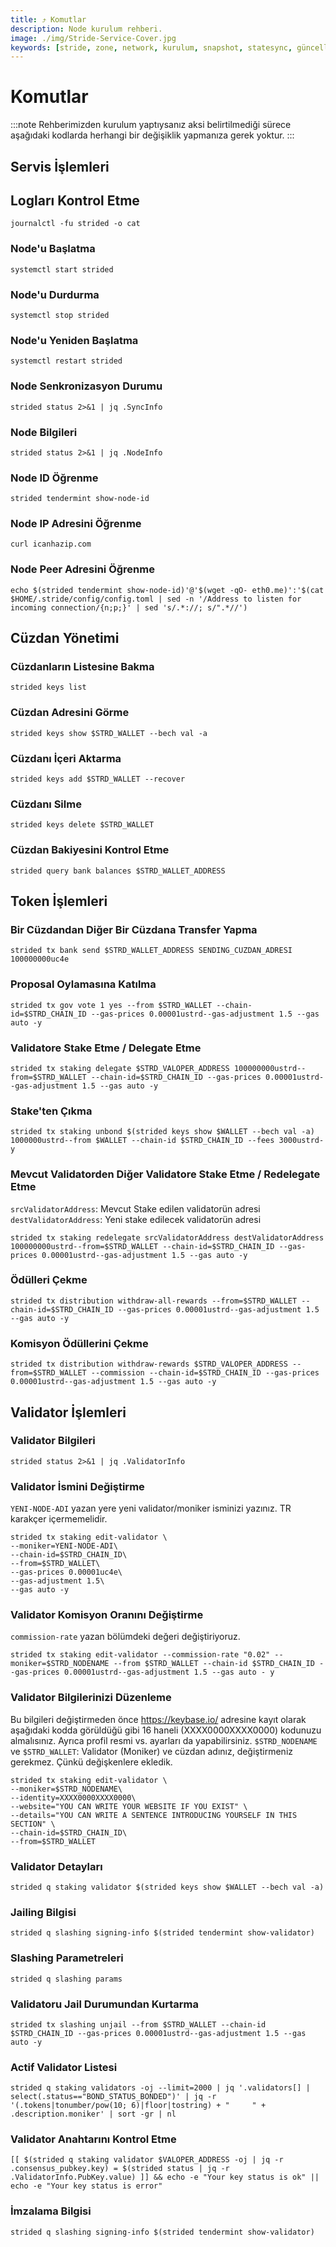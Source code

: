 ```yaml
---
title: ⤴️ Komutlar
description: Node kurulum rehberi.
image: ./img/Stride-Service-Cover.jpg
keywords: [stride, zone, network, kurulum, snapshot, statesync, güncelleme]
---
```


# Komutlar
:::note
Rehberimizden kurulum yaptıysanız aksi belirtilmediği sürece aşağıdaki kodlarda herhangi bir değişiklik yapmanıza gerek yoktur.
:::

## Servis İşlemleri 

## Logları Kontrol Etme 
```
journalctl -fu strided -o cat
```

### Node'u Başlatma
```
systemctl start strided
```

### Node'u Durdurma
```
systemctl stop strided
```

### Node'u Yeniden Başlatma
```
systemctl restart strided
```

### Node Senkronizasyon Durumu
```
strided status 2>&1 | jq .SyncInfo
```

### Node Bilgileri
```
strided status 2>&1 | jq .NodeInfo
```

### Node ID Öğrenme
```
strided tendermint show-node-id
```

### Node IP Adresini Öğrenme
```
curl icanhazip.com
```

### Node Peer Adresini Öğrenme
```
echo $(strided tendermint show-node-id)'@'$(wget -qO- eth0.me)':'$(cat $HOME/.stride/config/config.toml | sed -n '/Address to listen for incoming connection/{n;p;}' | sed 's/.*://; s/".*//')
```

## Cüzdan Yönetimi

### Cüzdanların Listesine Bakma
```
strided keys list
```

### Cüzdan Adresini Görme
```
strided keys show $STRD_WALLET --bech val -a
```

### Cüzdanı İçeri Aktarma
```
strided keys add $STRD_WALLET --recover
```

### Cüzdanı Silme
```
strided keys delete $STRD_WALLET
```

### Cüzdan Bakiyesini Kontrol Etme
```
strided query bank balances $STRD_WALLET_ADDRESS
```

## Token İşlemleri

### Bir Cüzdandan Diğer Bir Cüzdana Transfer Yapma
```
strided tx bank send $STRD_WALLET_ADDRESS SENDING_CUZDAN_ADRESI 100000000uc4e
```

### Proposal Oylamasına Katılma
```
strided tx gov vote 1 yes --from $STRD_WALLET --chain-id=$STRD_CHAIN_ID --gas-prices 0.00001ustrd--gas-adjustment 1.5 --gas auto -y
```

### Validatore Stake Etme / Delegate Etme
```
strided tx staking delegate $STRD_VALOPER_ADDRESS 100000000ustrd--from=$STRD_WALLET --chain-id=$STRD_CHAIN_ID --gas-prices 0.00001ustrd--gas-adjustment 1.5 --gas auto -y
```

### Stake'ten Çıkma
```
strided tx staking unbond $(strided keys show $WALLET --bech val -a) 1000000ustrd--from $WALLET --chain-id $STRD_CHAIN_ID --fees 3000ustrd-y
```

### Mevcut Validatorden Diğer Validatore Stake Etme / Redelegate Etme
`srcValidatorAddress`: Mevcut Stake edilen validatorün adresi
`destValidatorAddress`: Yeni stake edilecek validatorün adresi
```
strided tx staking redelegate srcValidatorAddress destValidatorAddress 100000000ustrd--from=$STRD_WALLET --chain-id=$STRD_CHAIN_ID --gas-prices 0.00001ustrd--gas-adjustment 1.5 --gas auto -y
```

### Ödülleri Çekme
```
strided tx distribution withdraw-all-rewards --from=$STRD_WALLET --chain-id=$STRD_CHAIN_ID --gas-prices 0.00001ustrd--gas-adjustment 1.5 --gas auto -y
```

### Komisyon Ödüllerini Çekme
```
strided tx distribution withdraw-rewards $STRD_VALOPER_ADDRESS --from=$STRD_WALLET --commission --chain-id=$STRD_CHAIN_ID --gas-prices 0.00001ustrd--gas-adjustment 1.5 --gas auto -y
```

## Validator İşlemleri

### Validator Bilgileri
```
strided status 2>&1 | jq .ValidatorInfo
```

### Validator İsmini Değiştirme
`YENI-NODE-ADI` yazan yere yeni validator/moniker isminizi yazınız. TR karakçer içermemelidir.
```
strided tx staking edit-validator \
--moniker=YENI-NODE-ADI\
--chain-id=$STRD_CHAIN_ID\
--from=$STRD_WALLET\
--gas-prices 0.00001uc4e\
--gas-adjustment 1.5\
--gas auto -y
```

### Validator Komisyon Oranını Değiştirme
`commission-rate` yazan bölümdeki değeri değiştiriyoruz.
```
strided tx staking edit-validator --commission-rate "0.02" --moniker=$STRD_NODENAME --from $STRD_WALLET --chain-id $STRD_CHAIN_ID --gas-prices 0.00001ustrd--gas-adjustment 1.5 --gas auto - y
```

### Validator Bilgilerinizi Düzenleme
Bu bilgileri değiştirmeden önce https://keybase.io/ adresine kayıt olarak aşağıdaki kodda görüldüğü gibi 16 haneli (XXXX0000XXXX0000) kodunuzu almalısınız. Ayrıca profil resmi vs. ayarları da yapabilirsiniz. 
`$STRD_NODENAME` ve `$STRD_WALLET`: Validator (Moniker) ve cüzdan adınız, değiştirmeniz gerekmez. Çünkü değişkenlere ekledik.
```
strided tx staking edit-validator \
--moniker=$STRD_NODENAME\
--identity=XXXX0000XXXX0000\
--website="YOU CAN WRITE YOUR WEBSITE IF YOU EXIST" \
--details="YOU CAN WRITE A SENTENCE INTRODUCING YOURSELF IN THIS SECTION" \
--chain-id=$STRD_CHAIN_ID\
--from=$STRD_WALLET
```

### Validator Detayları
```
strided q staking validator $(strided keys show $WALLET --bech val -a)
```

### Jailing Bilgisi
```
strided q slashing signing-info $(strided tendermint show-validator)
```

### Slashing Parametreleri
```
strided q slashing params
```

### Validatoru Jail Durumundan Kurtarma 
```
strided tx slashing unjail --from $STRD_WALLET --chain-id $STRD_CHAIN_ID --gas-prices 0.00001ustrd--gas-adjustment 1.5 --gas auto -y
```

### Actif Validator Listesi
```
strided q staking validators -oj --limit=2000 | jq '.validators[] | select(.status=="BOND_STATUS_BONDED")' | jq -r '(.tokens|tonumber/pow(10; 6)|floor|tostring) + " 	 " + .description.moniker' | sort -gr | nl
```

### Validator Anahtarını Kontrol Etme
```
[[ $(strided q staking validator $VALOPER_ADDRESS -oj | jq -r .consensus_pubkey.key) = $(strided status | jq -r .ValidatorInfo.PubKey.value) ]] && echo -e "Your key status is ok" || echo -e "Your key status is error"
```

### İmzalama Bilgisi
```
strided q slashing signing-info $(strided tendermint show-validator)
```